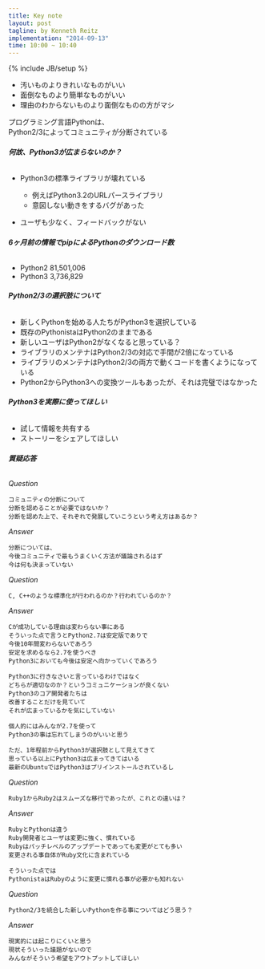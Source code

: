 ```yaml
---
title: Key note
layout: post
tagline: by Kenneth Reitz
implementation: "2014-09-13"
time: 10:00 ~ 10:40
---
```


{% include JB/setup %}

* 汚いものよりきれいなものがいい
* 面倒なものより簡単なものがいい
* 理由のわからないものより面倒なものの方がマシ

プログラミング言語Pythonは、  
Python2/3によってコミュニティが分断されている  

###### **何故、Python3が広まらないのか？**

* Python3の標準ライブラリが壊れている
    * 例えばPython3.2のURLパースライブラリ
    * 意図しない動きをするバグがあった

* ユーザも少なく、フィードバックがない

###### **6ヶ月前の情報でpipによるPythonのダウンロード数**

* Python2 81,501,006
* Python3 3,736,829

###### **Python2/3の選択肢について**

* 新しくPythonを始める人たちがPython3を選択している
* 既存のPythonistaはPython2のままである
* 新しいユーザはPython2がなくなると思っている？
* ライブラリのメンテナはPython2/3の対応で手間が2倍になっている
* ライブラリのメンテナはPython2/3の両方で動くコードを書くようになっている
* Python2からPython3への変換ツールもあったが、それは完璧ではなかった

###### **Python3を実際に使ってほしい**

* 試して情報を共有する
* ストーリーをシェアしてほしい

###### **質疑応答**

*Question*  

~~~
コミュニティの分断について  
分断を認めることが必要ではないか？  
分断を認めた上で、それぞれで発展していこうという考え方はあるか？  
~~~

*Answer*  

~~~
分断については、  
今後コミュニティで最もうまくいく方法が議論されるはず  
今は何も決まっていない  
~~~

*Question*  

~~~
C, C++のような標準化が行われるのか？行われているのか？
~~~

*Answer*  

~~~
Cが成功している理由は変わらない事にある
そういった点で言うとPython2.7は安定版でありで
今後10年間変わらないであろう
安定を求めるなら2.7を使うべき
Python3においても今後は安定へ向かっていくであろう

Python3に行きなさいと言っているわけではなく
どちらが適切なのか？というコミュニケーションが良くない
Python3のコア開発者たちは
改善することだけを見ていて
それが広まっているかを気にしていない

個人的にはみんなが2.7を使って
Python3の事は忘れてしまうのがいいと思う

ただ、1年程前からPython3が選択肢として見えてきて
思っている以上にPython3は広まってきてはいる
最新のUbuntuではPython3はプリインストールされているし
~~~

*Question*  

~~~
Ruby1からRuby2はスムーズな移行であったが、これとの違いは？
~~~

*Answer*  

~~~
RubyとPythonは違う
Ruby開発者とユーザは変更に強く、慣れている
Rubyはパッチレベルのアップデートであっても変更がとても多い
変更される事自体がRuby文化に含まれている

そういった点では
PythonistaはRubyのように変更に慣れる事が必要かも知れない
~~~

*Question*  

~~~
Python2/3を統合した新しいPythonを作る事についてはどう思う？
~~~

*Answer*  

~~~
現実的には起こりにくいと思う
現状そういった議題がないので
みんながそういう希望をアウトプットしてほしい
~~~
